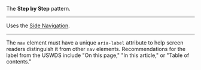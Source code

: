 The **Step by Step** pattern.

---

Uses the [Side Navigation](side-navigation).

---

The `nav` element must have a unique `aria-label` attribute to help screen readers distinguish it from other `nav` elements. Recommendations for the label from the USWDS include "On this page," "In this article," or "Table of contents."